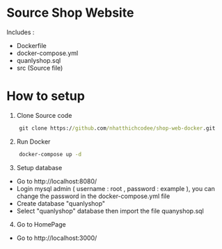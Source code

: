 # Source Shop Website

Includes :
 - Dockerfile
 - docker-compose.yml
 - quanlyshop.sql
 - src (Source file)

# How to setup
1. Clone Source code
```cmd
    git clone https://github.com/nhatthichcodee/shop-web-docker.git
```
2. Run Docker
```cmd
    docker-compose up -d
```
3. Setup database
 - Go to http://localhost:8080/
 - Login mysql admin ( username : root , password : example ), you can change the password in the docker-compose.yml file
 - Create database "quanlyshop"
 - Select "quanlyshop" database then import the file quanyshop.sql
4. Go to HomePage
 - Go to http://localhost:3000/
